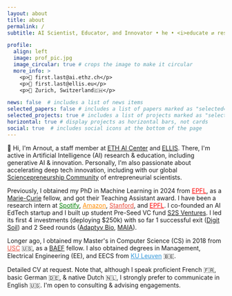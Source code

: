 ```yaml
---
layout: about
title: about
permalink: /
subtitle: AI Scientist, Educator, and Innovator • he • <i>educate ⇄ research ⇆ innovate</i> # <b>ML Research</b> @ EPFL  •  Previously: USC / Spotify / Amazon  •  build ⇄ measure ⇆ learn <a href='#'>Affiliations</a>. Address. Contacts. Moto. Etc.

profile:
  align: left
  image: prof_pic.jpg
  image_circular: true # crops the image to make it circular
  more_info: >
    <p>📧 first.last@ai.ethz.ch</p>
    <p>📧 first.last@ellis.eu</p>
    <p>📍 Zurich, Switzerland🇨🇭</p>

news: false  # includes a list of news items
selected_papers: false # includes a list of papers marked as "selected={true}"
selected_projects: true # includes a list of projects marked as "selected={true}"
horizontal: true # display projects as horizontal bars, not cards
social: true  # includes social icons at the bottom of the page
---
```


👋 Hi, I'm Arnout, a staff member at [ETH AI Center](https://ic.epfl.ch) and [ELLIS](https://ellis.eu). There, I'm active in Artificial Intelligence (AI) research & education, including generative AI & innovation. Personally, I'm also passionate about accelerating deep tech innovation, including with our global [Sciencepreneurship Community](https://sciencepreneurship.ch) of entrepreneurial scientists.

Previously, I obtained my PhD in Machine Learning in 2024 from <a href="https://www.epfl.ch/" style="color:red;">EPFL</a>, as a [Marie-Curie](https://marie-sklodowska-curie-actions.ec.europa.eu/) fellow, and got their Teaching Assistant award. I have been a research intern at <a href="https://research.atspotify.com/" style="color:green;">Spotify</a>, <a href="https://www.amazon.science/" style="color:darkorange;">Amazon</a>, <a href="https://bmir.stanford.edu/" style="color:#E74C3C;">Stanford</a>, and <a href="https://www.epfl.ch/labs/rfic/" style="color:red;">EPFL</a>. I co-founded an AI EdTech startup and I built up student Pre-Seed VC fund [S2S Ventures](https://s2s.vc). I led its first 4 investments (deploying $250k) with so far 1 successful exit ([Digit Soil](https://www.digit-soil.com/)) and 2 Seed rounds ([Adaptyv Bio](https://www.adaptyvbio.com/), [MAIA](https://en.getmaia.ai/)).

Longer ago, I obtained my Master's in Computer Science (CS) in 2018 from <a href="https://www.usc.edu" style="color:#E74C3C;">USC</a> 🇺🇸, as a [BAEF](https://baef.be/baef-fellows/#2017) fellow. I also obtained degrees in Management, Electrical Engineering (EE), and EECS from <a href="https://www.kuleuven.be" style="color:#3498DB;">KU Leuven</a> 🇧🇪.

Detailed CV at request. Note that, although I speak proficient French 🇫🇷, basic German 🇩🇪, & native Dutch 🇳🇱, I strongly prefer to communicate in English 🇺🇸. I'm open to consulting & advising engagements.

<!-- Write your biography here. Tell the world about yourself. Link to your favorite [subreddit](http://reddit.com). You can put a picture in, too. The code is already in, just name your picture `prof_pic.jpg` and put it in the `img/` folder.

Put your address / P.O. box / other info right below your picture. You can also disable any these elements by editing `profile` property of the YAML header of your `_pages/about.md`. Edit `_bibliography/papers.bib` and Jekyll will render your [publications page](/al-folio/publications/) automatically.

Link to your social media connections, too. This theme is set up to use [Font Awesome icons](http://fortawesome.github.io/Font-Awesome/) and [Academicons](https://jpswalsh.github.io/academicons/), like the ones below. Add your Facebook, Twitter, LinkedIn, Google Scholar, or just disable all of them. -->
